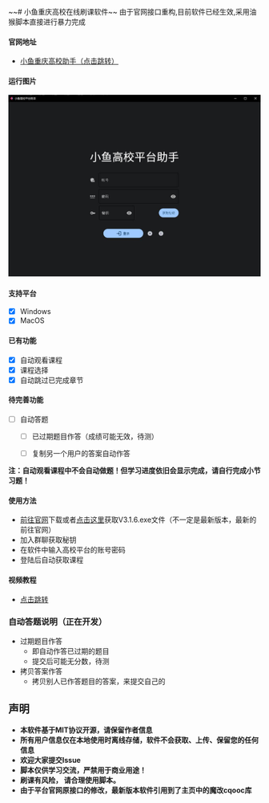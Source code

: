 \~\~# 小鱼重庆高校在线刷课软件\~\~
由于官网接口重构,目前软件已经生效,采用油猴脚本直接进行暴力完成


#### 官网地址

+ [小鱼重庆高校助手（点击跳转）](https://mrkk1.github.io/)
  
#### 运行图片
![image](./run.jpg)

 #### 支持平台
  - [x] Windows
  - [x] MacOS

#### 已有功能
  - [x] 自动观看课程
  - [x] 课程选择
  - [x] 自动跳过已完成章节
#### 待完善功能
  - [ ] 自动答题
      - [ ] 已过期题目作答（成绩可能无效，待测）
      - [ ] 复制另一个用户的答案自动作答


**注：自动观看课程中不会自动做题！但学习进度依旧会显示完成，请自行完成小节习题！**

#### 使用方法

+ [前往官网](https://mrkk1.github.io/)下载或者[点击这里](https://ixiaoyu.lanzoub.com/iA6KG0x8kgzi)获取V3.1.6.exe文件（不一定是最新版本，最新的前往官网）
+ 加入群聊获取秘钥
+ 在软件中输入高校平台的账号密码
+ 登陆后自动获取课程


#### 视频教程

+ [点击跳转](https://www.bilibili.com/video/BV1MY411d7iu/)



### 自动答题说明（正在开发）

+ 过期题目作答
  + 即自动作答已过期的题目
  + 提交后可能无分数，待测
+ 拷贝答案作答
  + 拷贝别人已作答题目的答案，来提交自己的

## 声明
+ **本软件基于MIT协议开源，请保留作者信息**
+ **所有用户信息仅在本地使用时离线存储，软件不会获取、上传、保留您的任何信息**
+ **欢迎大家提交Issue**
+ **脚本仅供学习交流，严禁用于商业用途！**
+ **刷课有风险， 请合理使用脚本。**
+ **由于平台官网原接口的修改，最新版本软件引用到了主页中的魔改cqooc库**
